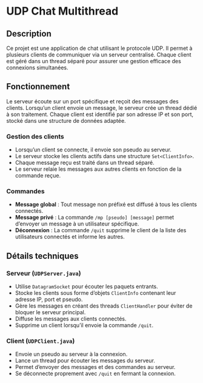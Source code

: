 # UDP Chat Multithread

## Description
Ce projet est une application de chat utilisant le protocole UDP. Il permet à plusieurs clients de communiquer via un serveur centralisé. Chaque client est géré dans un thread séparé pour assurer une gestion efficace des connexions simultanées.

## Fonctionnement
Le serveur écoute sur un port spécifique et reçoit des messages des clients. Lorsqu’un client envoie un message, le serveur crée un thread dédié à son traitement. Chaque client est identifié par son adresse IP et son port, stocké dans une structure de données adaptée.

### Gestion des clients
- Lorsqu’un client se connecte, il envoie son pseudo au serveur.
- Le serveur stocke les clients actifs dans une structure `Set<ClientInfo>`.
- Chaque message reçu est traité dans un thread séparé.
- Le serveur relaie les messages aux autres clients en fonction de la commande reçue.

### Commandes
- **Message global** : Tout message non préfixé est diffusé à tous les clients connectés.
- **Message privé** : La commande `/mp [pseudo] [message]` permet d’envoyer un message à un utilisateur spécifique.
- **Déconnexion** : La commande `/quit` supprime le client de la liste des utilisateurs connectés et informe les autres.

## Détails techniques
### Serveur (`UDPServer.java`)
- Utilise `DatagramSocket` pour écouter les paquets entrants.
- Stocke les clients sous forme d’objets `ClientInfo` contenant leur adresse IP, port et pseudo.
- Gère les messages en créant des threads `ClientHandler` pour éviter de bloquer le serveur principal.
- Diffuse les messages aux clients connectés.
- Supprime un client lorsqu’il envoie la commande `/quit`.

### Client (`UDPClient.java`)
- Envoie un pseudo au serveur à la connexion.
- Lance un thread pour écouter les messages du serveur.
- Permet d’envoyer des messages et des commandes au serveur.
- Se déconnecte proprement avec `/quit` en fermant la connexion.

